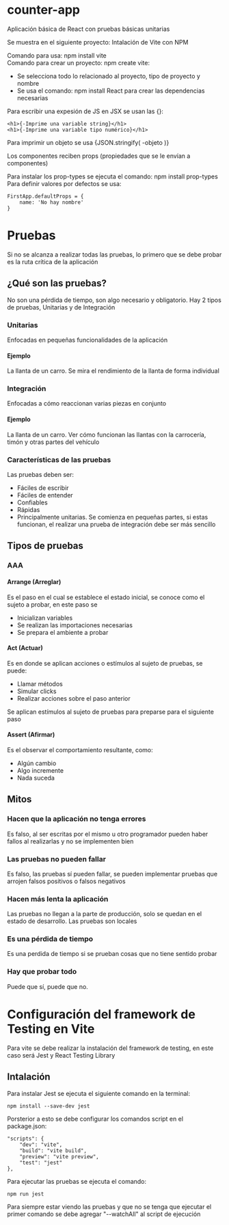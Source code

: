 # counter-app
Aplicación básica de React con pruebas básicas unitarias  

Se muestra en el siguiente proyecto: Intalación de Vite con NPM  

Comando para usa: npm install vite  
Comando para crear un proyecto: npm create vite:  
-  Se selecciona todo lo relacionado al proyecto, tipo de proyecto y nombre
-  Se usa el comando: npm install React para crear las dependencias necesarias 

Para escribir una expesión de JS en JSX se usan las {}:  

    <h1>{-Imprime una variable string}</h1>  
    <h1>{-Imprime una variable tipo numérico}</h1>  

Para imprimir un objeto se usa {JSON.stringify( -objeto )}  

Los componentes reciben props (propiedades que se le envían a componentes)  

Para instalar los prop-types se ejecuta el comando: npm install prop-types  
Para definir valores por defectos se usa:   

    FirstApp.defaultProps = {  
        name: 'No hay nombre'  
    }  

# Pruebas

Si no se alcanza a realizar todas las pruebas, lo primero que se debe probar
es la ruta crítica de la aplicación

## ¿Qué son las pruebas?

No son una pérdida de tiempo, son algo necesario y obligatorio. Hay 2 tipos de pruebas, Unitarias y de Integración

### Unitarias

Enfocadas en pequeñas funcionalidades de la aplicación

#### Ejemplo

La llanta de un carro. Se mira el rendimiento de la llanta de forma individual

### Integración

Enfocadas a cómo reaccionan varias piezas en conjunto

#### Ejemplo

La llanta de un carro. Ver cómo funcionan las llantas con la carrocería, timón y otras partes del vehículo

### Características de las pruebas

Las pruebas deben ser:

- Fáciles de escribir
- Fáciles de entender
- Confiables
- Rápidas
- Principalmente unitarias. Se comienza en pequeñas partes, si estas funcionan, el realizar una prueba de integración debe ser más sencillo

## Tipos de pruebas

### AAA

#### Arrange (Arreglar)

Es el paso en el cual se establece el estado inicial, se conoce como el sujeto a probar, en este paso se  

- Inicializan variables
- Se realizan las importaciones necesarias
- Se prepara el ambiente a probar

#### Act (Actuar)

Es en donde se aplican acciones o estímulos al sujeto de pruebas, se puede:  

- Llamar métodos
- Simular clicks
- Realizar acciones sobre el paso anterior

Se aplican estímulos al sujeto de pruebas para preparse para el siguiente paso  

#### Assert (Afirmar)

Es el observar el comportamiento resultante, como:  

- Algún cambio
- Algo incremente
- Nada suceda

## Mitos

### Hacen que la aplicación no tenga errores

Es falso, al ser escritas por el mismo u otro programador pueden haber fallos al realizarlas y no se implementen bien  

### Las pruebas no pueden fallar

Es falso, las pruebas sí pueden fallar, se pueden implementar pruebas que arrojen falsos positivos o falsos negativos  

### Hacen más lenta la aplicación

Las pruebas no llegan a la parte de producción, solo se quedan en el estado de desarrollo. Las pruebas son locales  

### Es una pérdida de tiempo

Es una perdida de tiempo si se prueban cosas que no tiene sentido probar  

### Hay que probar todo

Puede que sí, puede que no. 

# Configuración del framework de Testing en Vite

Para vite se debe realizar la instalación del framework de testing, en este caso será Jest y React Testing Library  

## Intalación

Para instalar Jest se ejecuta el siguiente comando en la terminal:  

    npm install --save-dev jest

Porsterior a esto se debe configurar los comandos script en el package.json:  

    "scripts": {
        "dev": "vite",
        "build": "vite build",
        "preview": "vite preview",
        "test": "jest"
    },

Para ejecutar las pruebas se ejecuta el comando:  

    npm run jest

Para siempre estar viendo las pruebas y que no se tenga que ejecutar el primer comando se debe agregar "--watchAll" al script de ejecución  